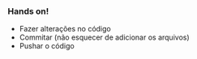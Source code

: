 ### Hands on!

- Fazer alterações no código
- Commitar (não esquecer de adicionar os arquivos)
- Pushar o código
